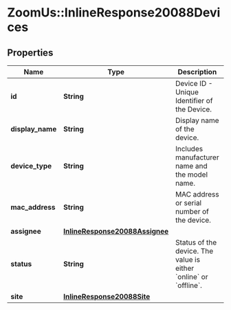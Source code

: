 # ZoomUs::InlineResponse20088Devices

## Properties
Name | Type | Description | Notes
------------ | ------------- | ------------- | -------------
**id** | **String** | Device ID - Unique Identifier of the Device. | [optional] 
**display_name** | **String** | Display name of the device. | [optional] 
**device_type** | **String** | Includes manufacturer name and the model name. | [optional] 
**mac_address** | **String** | MAC address or serial number of the device. | [optional] 
**assignee** | [**InlineResponse20088Assignee**](InlineResponse20088Assignee.md) |  | [optional] 
**status** | **String** | Status of the device. The value is either &#x60;online&#x60; or &#x60;offline&#x60;. | [optional] 
**site** | [**InlineResponse20088Site**](InlineResponse20088Site.md) |  | [optional] 


